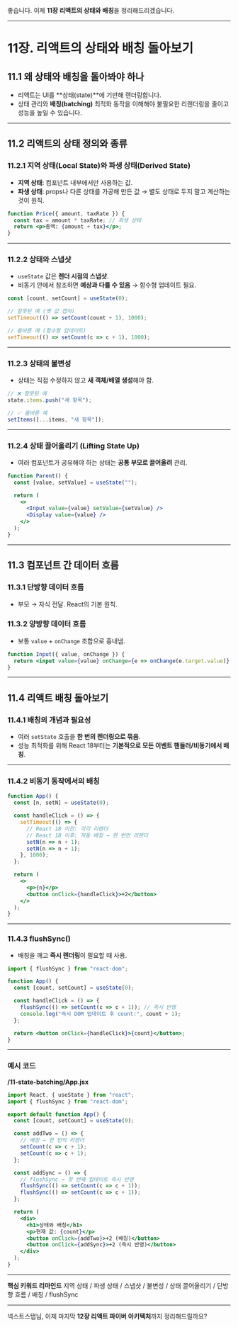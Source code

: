 좋습니다. 이제 **11장 리액트의 상태와 배칭**을 정리해드리겠습니다.

---

# 11장. 리액트의 상태와 배칭 돌아보기

## 11.1 왜 상태와 배칭을 돌아봐야 하나

* 리액트는 UI를 \*\*상태(state)\*\*에 기반해 렌더링합니다.
* 상태 관리와 **배칭(batching)** 최적화 동작을 이해해야 불필요한 리렌더링을 줄이고 성능을 높일 수 있습니다.

---

## 11.2 리액트의 상태 정의와 종류

### 11.2.1 지역 상태(Local State)와 파생 상태(Derived State)

* **지역 상태**: 컴포넌트 내부에서만 사용하는 값.
* **파생 상태**: props나 다른 상태를 가공해 만든 값 → 별도 상태로 두지 말고 계산하는 것이 원칙.

```jsx
function Price({ amount, taxRate }) {
  const tax = amount * taxRate; // 파생 상태
  return <p>총액: {amount + tax}</p>;
}
```

---

### 11.2.2 상태와 스냅샷

* `useState` 값은 **렌더 시점의 스냅샷**.
* 비동기 안에서 참조하면 **예상과 다를 수 있음** → 함수형 업데이트 필요.

```jsx
const [count, setCount] = useState(0);

// 잘못된 예 (옛 값 캡처)
setTimeout(() => setCount(count + 1), 1000);

// 올바른 예 (함수형 업데이트)
setTimeout(() => setCount(c => c + 1), 1000);
```

---

### 11.2.3 상태의 불변성

* 상태는 직접 수정하지 않고 **새 객체/배열 생성**해야 함.

```jsx
// ❌ 잘못된 예
state.items.push("새 항목");

// ✅ 올바른 예
setItems([...items, "새 항목"]);
```

---

### 11.2.4 상태 끌어올리기 (Lifting State Up)

* 여러 컴포넌트가 공유해야 하는 상태는 **공통 부모로 끌어올려** 관리.

```jsx
function Parent() {
  const [value, setValue] = useState("");

  return (
    <>
      <Input value={value} setValue={setValue} />
      <Display value={value} />
    </>
  );
}
```

---

## 11.3 컴포넌트 간 데이터 흐름

### 11.3.1 단방향 데이터 흐름

* 부모 → 자식 전달. React의 기본 원칙.

### 11.3.2 양방향 데이터 흐름

* 보통 `value` + `onChange` 조합으로 흉내냄.

```jsx
function Input({ value, onChange }) {
  return <input value={value} onChange={e => onChange(e.target.value)} />;
}
```

---

## 11.4 리액트 배칭 돌아보기

### 11.4.1 배칭의 개념과 필요성

* 여러 `setState` 호출을 **한 번의 렌더링으로 묶음**.
* 성능 최적화를 위해 React 18부터는 **기본적으로 모든 이벤트 핸들러/비동기에서 배칭**.

---

### 11.4.2 비동기 동작에서의 배칭

```jsx
function App() {
  const [n, setN] = useState(0);

  const handleClick = () => {
    setTimeout(() => {
      // React 18 이전: 각각 리렌더
      // React 18 이후: 자동 배칭 → 한 번만 리렌더
      setN(n => n + 1);
      setN(n => n + 1);
    }, 1000);
  };

  return (
    <>
      <p>{n}</p>
      <button onClick={handleClick}>+2</button>
    </>
  );
}
```

---

### 11.4.3 flushSync()

* 배칭을 깨고 **즉시 렌더링**이 필요할 때 사용.

```jsx
import { flushSync } from "react-dom";

function App() {
  const [count, setCount] = useState(0);

  const handleClick = () => {
    flushSync(() => setCount(c => c + 1)); // 즉시 반영
    console.log("즉시 DOM 업데이트 후 count:", count + 1);
  };

  return <button onClick={handleClick}>{count}</button>;
}
```

---

### 예시 코드

**/11-state-batching/App.jsx**

```jsx
import React, { useState } from "react";
import { flushSync } from "react-dom";

export default function App() {
  const [count, setCount] = useState(0);

  const addTwo = () => {
    // 배칭 → 한 번의 리렌더
    setCount(c => c + 1);
    setCount(c => c + 1);
  };

  const addSync = () => {
    // flushSync → 첫 번째 업데이트 즉시 반영
    flushSync(() => setCount(c => c + 1));
    flushSync(() => setCount(c => c + 1));
  };

  return (
    <div>
      <h1>상태와 배칭</h1>
      <p>현재 값: {count}</p>
      <button onClick={addTwo}>+2 (배칭)</button>
      <button onClick={addSync}>+2 (즉시 반영)</button>
    </div>
  );
}
```

---

**핵심 키워드 리마인드**
지역 상태 / 파생 상태 / 스냅샷 / 불변성 / 상태 끌어올리기 / 단방향 흐름 / 배칭 / flushSync

---

넥스트스탭님, 이제 마지막 **12장 리액트 파이버 아키텍처**까지 정리해드릴까요?
